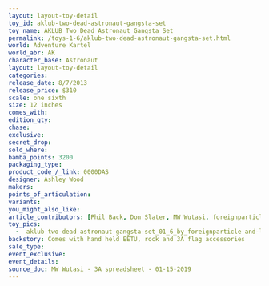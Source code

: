 ```yaml
---
layout: layout-toy-detail 
toy_id: aklub-two-dead-astronaut-gangsta-set
toy_name: AKLUB Two Dead Astronaut Gangsta Set
permalink: /toys-1-6/aklub-two-dead-astronaut-gangsta-set.html
world: Adventure Kartel
world_abr: AK
character_base: Astronaut
layout: layout-toy-detail
categories: 
release_date: 8/7/2013
release_price: $310 
scale: one sixth
size: 12 inches
comes_with: 
edition_qty: 
chase: 
exclusive: 
secret_drop: 
sold_where: 
bamba_points: 3200
packaging_type: 
product_code_/_link: 0000DAS
designer: Ashley Wood
makers: 
points_of_articulation: 
variants: 
you_might_also_like: 
article_contributors: [Phil Back, Don Slater, MW Wutasi, foreignparticle, lumpyheadstudios]
toy_pics: 
  -  aklub-two-dead-astronaut-gangsta-set_01_6_by_foreignparticle-and-lumpyheadstudios_.jpg
backstory: Comes with hand held EETU, rock and 3A flag accessories
sale_type: 
event_exclusive: 
event_details: 
source_doc: MW Wutasi - 3A spreadsheet - 01-15-2019
---
```

